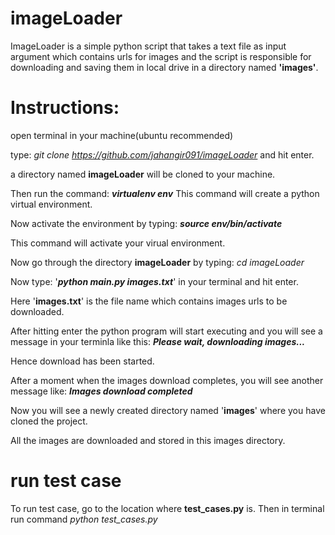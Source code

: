 # imageLoader
ImageLoader is a simple python script that takes a text file as input argument which contains urls for images and the script is responsible for downloading and saving them in local drive in a directory named **'images'**.

# Instructions:

open terminal in your machine(ubuntu recommended)

type: *git clone https://github.com/jahangir091/imageLoader* and hit enter.

a directory named **imageLoader** will be cloned to your machine.

Then run the command: ***virtualenv env***
This command will create a python virtual environment.

Now activate the environment by typing: ***source env/bin/activate***

This command will activate your virual environment.

Now go through the directory **imageLoader** by typing: *cd imageLoader*

Now type: '***python main.py images.txt***' in your terminal and hit enter.

Here '**images.txt**' is the file name which contains images urls to be downloaded.

After hitting enter the python program will start executing and you will see a message 
in your terminla like this: ***Please wait, downloading images...***

Hence download has been started.

After a moment when the images download completes, you will see another message 
like: ***Images download completed***

Now you will see a newly created directory named '**images**' where you have cloned the project.

All the images are downloaded and stored in this images directory.


# run test case
To run test case, go to the location where **test_cases.py** is. Then in terminal run command 
*python test_cases.py*


